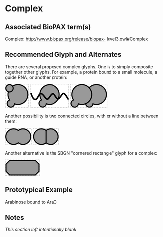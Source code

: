# Complex

## Associated BioPAX term(s)
Complex: http://www.biopax.org/release/biopax- level3.owl#Complex

## Recommended Glyph and Alternates
There are several proposed complex glyphs. One is to simply composite together other glyphs.  For example, a protein bound to a small molecule, a guide RNA, or another protein:

![glyph specification](complex-ps-specification.png)
![glyph specification](complex-pr-specification.png)
![glyph specification](complex-pp-specification.png)

Another possibility is two connected circles, with or without a line between them:

![glyph specification](circlepair-specification.png)
![glyph specification](circlepair-split-specification.png)

Another alternative is the SBGN "cornered rectangle" glyph for a complex:

![glyph specification](corneredrect-specification.png)

## Prototypical Example

Arabinose bound to AraC

## Notes
*This section left intentionally blank*
